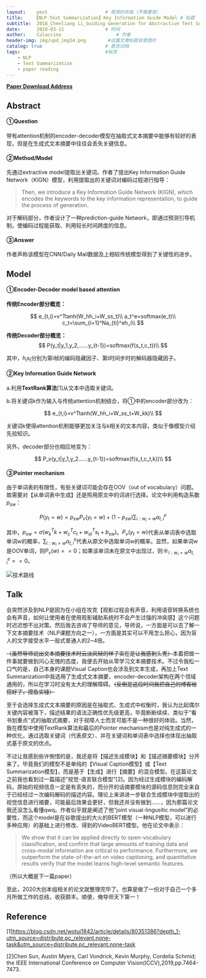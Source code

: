 ```yaml
---
layout:    post   				    # 使用的布局（不需要改）
title:    【NLP-Text Summarization】Key Information Guide Model # 标题 
subtitle:  2018_Chenliang Li_Guiding Generation for Abstractive Text Summarization based on Key Information Guide Network #副标
date:      2020-03-11 				# 时间
author:    Culaccino					# 作者
header-img: img/upd_img14.png        #这篇文章标题背景图片
catalog: true 						# 是否归档
tags:								#标签
    - NLP
    - Text Summarization
    - paper reading
---
```


**[Paper Download Address](https://www.aclweb.org/anthology/N18-2009.pdf)**

## Abstract

#### ①Question

带有attention机制的encoder-decoder模型在抽取式文本摘要中能够有较好的表现，但是在生成式文本摘要中往往会丢失关键信息。

#### ②Method/Model

先通过extractive model提取出关键词。作者了提出Key Information Guide Network（KIGN）模型，利用提取出的关键词对编码过程进行指导：

> Then, we introduce a Key Information Guide Network (KIGN), which encodes the keywords to the key information representation, to guide the process of generation.

对于解码部分，作者设计了一种prediction-guide Network，即通过预测引导机制，使编码过程能获取、利用较长时间跨度的信息。

#### ③Answer

作者声称该模型在CNN/Daily Mail数据及上相较传统模型得到了关键性的进步。



## Model

#### ①Encoder-Decoder model based attention

**传统Encoder部分概览：**


$$
e_{t,i}=v^Ttanh(W_hh_i+W_ss_t)\\
a_t^e=softmax(e_t)\\
c_t=\sum_{i=1}^Na_{ti}^eh_i\\
$$


**传统Decoder部分概览：**
$$
P(y_t|y_1,y_2,……y_{t-1})=softmax(f(s_t,c_t))\\
$$


其中，$h_i s_t$分别为第i帧的编码隐藏因子、第t时间步时的解码器隐藏因子。

#### ②Key Information Guide Network

a.利用**TextRank算法**[1]从文本中选取关键词。

b.将关键词k作为输入与传统attention机制结合，将①中的encoder部分改为：


$$
e_{t,i}=v^Ttanh(W_hh_i+W_ss_t+W_kk)\\
$$


关键词k使得attention机制能够更加关注与k相关的文本内容，类似于像模型介绍先验知识。

另外，decoder部分也相应地变为：


$$
P_v(y_t|y_1,y_2……y_{t-1})=softmax(f(s_t,c_t,k))\\
$$


#### ③Pointer mechanism

由于单词表的有限性，有些关键词可能会存在OOV（out of vocabulary）问题。故需要对【从单词表中生成】还是照用原文中的词进行选择。论文中利用构造系数$p_{sw}$：


$$
P(y_t=w)=p_{sw}P_v(y_t=w)+(1-p_{sw})\sum_{i:w_i=w}a_{t,i}^e
$$


其中，$p_{sw}=\sigma(w_k^Tk+w_c^Tc_t+w_{st}^Ts_t+b_{sw})$。$P_v(y_t=w)$代表从单词表中选取单词w的概率，$\sum_{i:w_i=w}a_{t,i}^e$代表从原文中选取单词w的概率。显然，如果单词w是OOV单词，则$P_v(w)==0$；如果该单词未在原文中出现过，则$\sun_{i:w_i=w}a_{t,i}^e==0$。

![技术路线](https://upload-images.jianshu.io/upload_images/21878773-14129aaeb4dd0c83.png?imageMogr2/auto-orient/strip|imageView2/2/w/1200)



## Talk

会突然涉及到NLP是因为在小组在攻克【观影过程会有声音，利用语音转换系统也会有声音，如何让使用者在使用观影辅助系统时不会产生过强的冲突感】这个问题时迟迟想不出对策。然后我去咨询了导师的意见，导师说，一方面是可以去了解一下文本摘要技术（NLP课题方向之一），一方面是其实可以不用怎么担心，因为盲人的文字接受水平一般式普通人的2~4倍。

~~（虽然导师说出文本摘要技术时云淡风轻的样子实在是让我感到头秃）~~本着把做一件事就要做到问心无愧的态度，我便去开始从零学习文本摘要技术。不过令我松一口气的是，自己本身的课题Visual Caption也会涉及到文本生成，再加上Text Summarization中我选用了生成式文本摘要，encoder-decoder架构在两个领域通用的，所以在学习时没有太大的理解障碍。~~（反倒是这段时间我把自己的博客给搭好了，摸鱼实锤）~~

至于会选择生成式文本摘要的原因是在抽取式、生成式中权衡时，我认为比起偶尔关键内容被落下，描述结果的语法正确性优先级更高，毕竟断断续续、类似于“看书划重点”式的抽取式摘要，对于视障人士而言可能不是一种很好的体验。当然，我在模型中使用TextRank算法和最后的Pointer mechanism也是对纯生成式的一种优化，通过选取关键词（代表原文）、并在关键词和单词表中选择也体现出抽取式基于原文的优点。

不过让我感到些许惋惜的是，我还是将【描述生成模块】和【描述摘要模块】分开来了。毕竟我们的模型不是单纯的【Visual Caption模型】或【Text Summarization模型】，而是基于【生成】进行【摘要】的混合模型。在这篇论文之前我也看到过一篇描述“视觉-语言联合模型”[2]。因为经过生成模块的编码解码，原始的视频信息一定是有丢失的，而分开的话摘要模块的源码信息则完全来自于已经经过一次编码解码的描述内容。理论上来讲进一步联合生成模块中提取出的视觉信息进行摘要，可能最后效果会更好，但我还并没有做到……，因为那篇论文我还没怎么看懂qwq。作者似乎就是阐述了他“joint visual-lingusitic model”的必要性，而这个model是在谷歌提出的大火的BERT模型（一种NLP模型，可以进行多种应用）的基础上进行修改、得到的VideoBERT模型。他在论文中表示：

> We show that it can be applied directly to open-vocabulary classification, and confirm that large amounts of training data and cross-modal information are critical to performance. Furthermore, we outperform the state-of-the-art on video captioning, and quantitative results verify that the model learns high-level semantic features.

（所以大概是下一篇paper）

至此，2020大创本组相关的论文就整理完毕了。也算是做了一份对于自己一个多月所做工作的总结，收获颇丰。顺便，俺导师天下第一！

## Reference

[1]https://blog.csdn.net/wotui1842/article/details/80351386?depth_1-utm_source=distribute.pc_relevant.none-task&utm_source=distribute.pc_relevant.none-task

[2]Chen Sun, Austin Myers, Carl Vondrick, Kevin Murphy, Cordelia Schmid; the IEEE International Conference on Computer Vision(ICCV),2019,pp.7464-7473.

